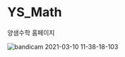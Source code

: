 # YS_Math
양샘수학 홈페이지

![bandicam 2021-03-10 11-38-18-103](https://user-images.githubusercontent.com/62138197/110573499-b5cf2700-819e-11eb-9ef0-a67e94309fb4.jpg)
